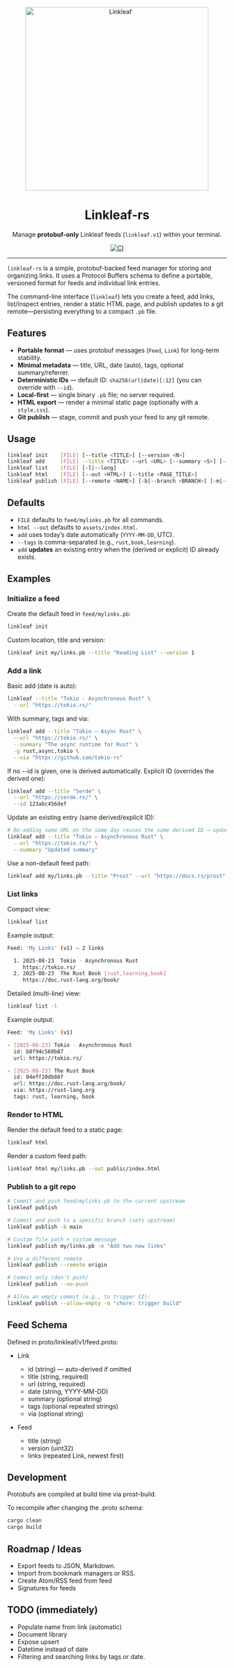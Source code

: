 <p align="center">
  <picture>
    <source media="(prefers-color-scheme: dark)" srcset="logo-monochrome.svg">
    <img alt="Linkleaf" src="logo.svg" width="420">
  </picture>
</p>

<h1 align="center">Linkleaf-rs</h1>

<p align="center">
  Manage <strong>protobuf-only</strong> Linkleaf feeds (<code>linkleaf.v1</code>) within your terminal.
</p>

<p align="center">
  <a href="https://github.com/doriancodes/linkleaf-rs/actions/workflows/ci.yml">
    <img alt="CI" src="https://github.com/doriancodes/linkleaf-rs/actions/workflows/ci.yml/badge.svg">
  </a>
</p>

---

`linkleaf-rs` is a simple, protobuf-backed feed manager for storing and organizing links.
It uses a Protocol Buffers schema to define a portable, versioned format for feeds and individual link entries.

The command-line interface (`linkleaf`) lets you create a feed, add links, list/inspect entries, render a static HTML page, and publish updates to a git remote—persisting everything to a compact `.pb` file.

## Features

- **Portable format** — uses protobuf messages (`Feed`, `Link`) for long-term stability.
- **Minimal metadata** — title, URL, date (auto), tags, optional summary/referrer.
- **Deterministic IDs** — default ID: `sha256(url|date)[:12]` (you can override with `--id`).
- **Local-first** — single binary `.pb` file; no server required.
- **HTML export** — render a minimal static page (optionally with a `style.css`).
- **Git publish** — stage, commit and push your feed to any git remote.

## Usage

```bash
linkleaf init    [FILE] [--title <TITLE>] [--version <N>]
linkleaf add     [FILE] --title <TITLE> --url <URL> [--summary <S>] [--tags <CSV>] [--via <URL>] [--id <ID>]
linkleaf list    [FILE] [-l|--long]
linkleaf html    [FILE] [--out <HTML>] [--title <PAGE_TITLE>]
linkleaf publish [FILE] [--remote <NAME>] [-b|--branch <BRANCH>] [-m|--message <MSG>] [--allow-empty] [--no-push]
```

## Defaults
- `FILE` defaults to `feed/mylinks.pb` for all commands.
- `html --out` defaults to `assets/index.html`.
- `add` uses today’s date automatically (`YYYY-MM-DD`, UTC).
- `--tags` is comma-separated (e.g., `rust,book,learning`).
- `add` **updates** an existing entry when the (derived or explicit) ID already exists.

## Examples
### Initialize a feed
Create the default feed in `feed/mylinks.pb`:
```bash
linkleaf init
```
Custom location, title and version:
```bash
linkleaf init my/links.pb --title "Reading List" --version 1
```

### Add a link
Basic add (date is auto):

```bash
linkleaf --title "Tokio - Asynchronous Rust" \
  --url "https://tokio.rs/"
```

With summary, tags and via:

```bash
linkleaf add --title "Tokio — Async Rust" \
  --url "https://tokio.rs/" \
  --summary "The async runtime for Rust" \
  -g rust,async,tokio \
  --via "https://github.com/tokio-rs"
```
If no --id is given, one is derived automatically.
Explicit ID (overrides the derived one):

```bash
linkleaf add --title "Serde" \
  --url "https://serde.rs/" \
  --id 123abc456def
```
Update an existing entry (same derived/explicit ID):

```bash
# Re-adding same URL on the same day reuses the same derived ID → updates fields
linkleaf add --title "Tokio — Asynchronous Rust" \
  --url "https://tokio.rs/" \
  --summary "Updated summary"
```
Use a non-default feed path:
```bash
linkleaf add my/links.pb --title "Prost" --url "https://docs.rs/prost"
```

### List links
Compact view:
```bash
linkleaf list
```
Example output:

```bash
Feed: 'My Links' (v1) — 2 links

  1. 2025-08-23  Tokio - Asynchronous Rust
     https://tokio.rs/
  2. 2025-08-23  The Rust Book [rust,learning,book]
     https://doc.rust-lang.org/book/
```
Detailed (multi-line) view:

```bash
linkleaf list -l
```
Example output:

```bash
Feed: 'My Links' (v1)

- [2025-08-23] Tokio - Asynchronous Rust
  id: b8f94c560b87
  url: https://tokio.rs/

- [2025-08-23] The Rust Book
  id: 04eff20db88f
  url: https://doc.rust-lang.org/book/
  via: https://rust-lang.org
  tags: rust, learning, book
```
### Render to HTML
Render the default feed to a static page:

```bash
linkleaf html
```
Render a custom feed path:
```bash
linkleaf html my/links.pb --out public/index.html
```

### Publish to a git repo
```bash
# Commit and push feed/mylinks.pb to the current upstream
linkleaf publish

# Commit and push to a specific branch (sets upstream)
linkleaf publish -b main

# Custom file path + custom message
linkleaf publish my/links.pb -m "Add two new links"

# Use a different remote
linkleaf publish --remote origin

# Commit only (don’t push)
linkleaf publish --no-push

# Allow an empty commit (e.g., to trigger CI):
linkleaf publish --allow-empty -m "chore: trigger build"
```

## Feed Schema

Defined in proto/linkleaf/v1/feed.proto:

- Link
  - id (string) — auto-derived if omitted
  - title (string, required)
  - url (string, required)
  - date (string, YYYY-MM-DD)
  - summary (optional string)
  - tags (optional repeated strings)
  - via (optional string)

- Feed
  - title (string)
  - version (uint32)
  - links (repeated Link, newest first)

## Development

Protobufs are compiled at build time via prost-build.

To recompile after changing the .proto schema:

```bash
cargo clean
cargo build
```

## Roadmap / Ideas

- Export feeds to JSON, Markdown.
- Import from bookmark managers or RSS.
- Create Atom/RSS feed from feed
- Signatures for feeds

## TODO (immediately)
- Populate name from link (automatic)
- Document library
- Expose upsert
- Datetime instead of date
- Filtering and searching links by tags or date.

